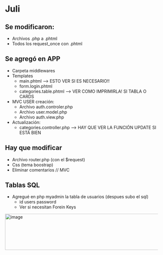 # Juli
## Se modificaron:
- Archivos .php a .phtml
- Todos los request_once con .phtml
## Se agregó en APP
  - Carpeta middlewares
  - Templates
    - main.phtml --> ESTO VER SI ES NECESARIO!!
    - form.login.phtml
    - categories.table.phtml --> VER COMO IMPRIMIRLA! SI TABLA O CARDS 
  - MVC USER creación:
    - Archivo auth.controler.php
    - Archivo user.model.php
    - Archivo auth.view.php
  - Actualización:
    - categories.controller.php --> HAY QUE VER LA FUNCIÓN UPDATE SI ESTÁ BIEN
## Hay que modificar 
- Archivo router.php (con el $request)
- Css (tema boostrap)
- Eliminar comentarios // MVC
## Tablas SQL
- Agregué en php myadmin la tabla de usuarios (despues subo el sql) 
    - id users password
    - Ver si necesitan Forein Keys
 
<img width="733" height="119" alt="image" src="https://github.com/user-attachments/assets/a0e090ac-9453-4f4d-87ce-5fa3b661f9db" />



